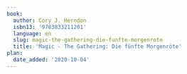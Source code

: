 ```yaml
---
book:
  author: Cory J. Herndon
  isbn13: '9783833211201'
  language: en
  slug: magic-the-gathering-die-funfte-morgenrote
  title: 'Magic - The Gathering: Die fünfte Morgenröte'
plan:
  date_added: '2020-10-04'
---
```

